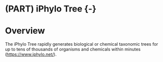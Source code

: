 # (PART) iPhylo Tree {-}

# Overview

The iPhylo Tree rapidly generates biological or chemical taxonomic trees for up to tens of thousands of organisms and chemicals within minutes (https://www.iphylo.net/).

